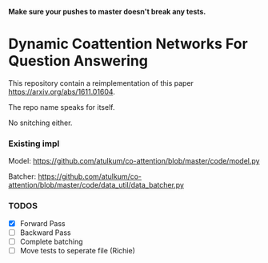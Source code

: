 **Make sure your pushes to master doesn't break any tests.**

# Dynamic Coattention Networks For Question Answering

This repository contain a reimplementation of this paper https://arxiv.org/abs/1611.01604.

The repo name speaks for itself.

No snitching either.

### Existing impl
Model: https://github.com/atulkum/co-attention/blob/master/code/model.py

Batcher: https://github.com/atulkum/co-attention/blob/master/code/data_util/data_batcher.py


### TODOS
- [x] Forward Pass
- [ ] Backward Pass
- [ ] Complete batching
- [ ] Move tests to seperate file (Richie)
